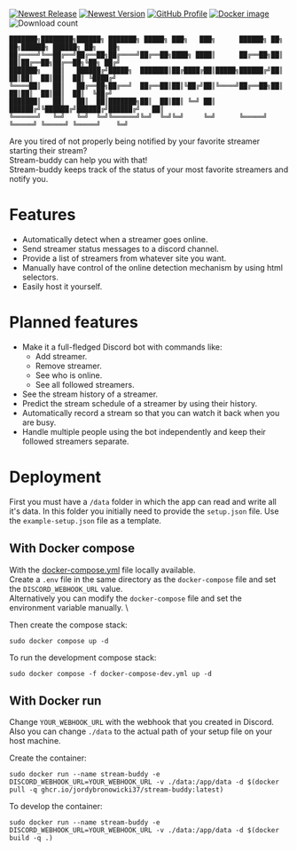 [![Newest Release](https://img.shields.io/github/v/release/jordybronowicki37/stream-buddy?style=for-the-badge&logo=github&logoColor=fff&labelColor=555&color=94398d)](https://github.com/jordybronowicki37/stream-buddy/releases)
[![Newest Version](https://img.shields.io/github/v/tag/jordybronowicki37/stream-buddy?style=for-the-badge&logo=github&logoColor=fff&labelColor=555&color=94398d)](https://github.com/jordybronowicki37/stream-buddy/tags)
[![GitHub Profile](https://img.shields.io/static/v1.svg?color=94398d&labelColor=555555&logoColor=ffffff&style=for-the-badge&label=jordybronowicki37&message=GitHub&logo=github)](https://github.com/jordybronowicki37)
[![Docker image](https://img.shields.io/static/v1.svg?color=94398d&labelColor=555555&logoColor=ffffff&style=for-the-badge&label=Docker&message=latest&logo=docker)](https://github.com/jordybronowicki37/stream-buddy/pkgs/container/stream-buddy)
![Download count](https://img.shields.io/badge/Downloads-10%2B-94398d?style=for-the-badge)

```
███████╗████████╗██████╗ ███████╗ █████╗ ███╗   ███╗      ██████╗ ██╗   ██╗██████╗ ██████╗ ██╗   ██╗
██╔════╝╚══██╔══╝██╔══██╗██╔════╝██╔══██╗████╗ ████║      ██╔══██╗██║   ██║██╔══██╗██╔══██╗╚██╗ ██╔╝
███████╗   ██║   ██████╔╝█████╗  ███████║██╔████╔██║█████╗██████╔╝██║   ██║██║  ██║██║  ██║ ╚████╔╝
╚════██║   ██║   ██╔══██╗██╔══╝  ██╔══██║██║╚██╔╝██║╚════╝██╔══██╗██║   ██║██║  ██║██║  ██║  ╚██╔╝
███████║   ██║   ██║  ██║███████╗██║  ██║██║ ╚═╝ ██║      ██████╔╝╚██████╔╝██████╔╝██████╔╝   ██║
╚══════╝   ╚═╝   ╚═╝  ╚═╝╚══════╝╚═╝  ╚═╝╚═╝     ╚═╝      ╚═════╝  ╚═════╝ ╚═════╝ ╚═════╝    ╚═╝
```

Are you tired of not properly being notified by your favorite streamer starting their stream? \
Stream-buddy can help you with that! \
Stream-buddy keeps track of the status of your most favorite streamers and notify you.

# Features
- Automatically detect when a streamer goes online.
- Send streamer status messages to a discord channel.
- Provide a list of streamers from whatever site you want.
- Manually have control of the online detection mechanism by using html selectors.
- Easily host it yourself.

# Planned features
- Make it a full-fledged Discord bot with commands like:
  - Add streamer.
  - Remove streamer.
  - See who is online.
  - See all followed streamers.
- See the stream history of a streamer.
- Predict the stream schedule of a streamer by using their history.
- Automatically record a stream so that you can watch it back when you are busy.
- Handle multiple people using the bot independently and keep their followed streamers separate.

# Deployment
First you must have a `/data` folder in which the app can read and write all it's data. In this folder you initially 
need to provide the `setup.json` file. Use the `example-setup.json` file as a template.

## With Docker compose
With the [docker-compose.yml](./docker-compose.yml) file locally available. \
Create a `.env` file in the same directory as the `docker-compose` file and set the `DISCORD_WEBHOOK_URL` value. \
Alternatively you can modify the `docker-compose` file and set the environment variable manually. \

Then create the compose stack:
```shell
sudo docker compose up -d
```

To run the development compose stack:
```shell
sudo docker compose -f docker-compose-dev.yml up -d
```

## With Docker run
Change `YOUR_WEBHOOK_URL` with the webhook that you created in Discord. \
Also you can change `./data` to the actual path of your setup file on your host machine.

Create the container:
```shell
sudo docker run --name stream-buddy -e DISCORD_WEBHOOK_URL=YOUR_WEBHOOK_URL -v ./data:/app/data -d $(docker pull -q ghcr.io/jordybronowicki37/stream-buddy:latest)
```

To develop the container:
```shell
sudo docker run --name stream-buddy -e DISCORD_WEBHOOK_URL=YOUR_WEBHOOK_URL -v ./data:/app/data -d $(docker build -q .)
```
